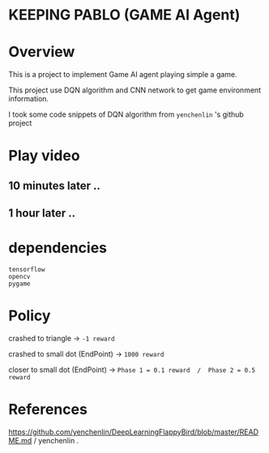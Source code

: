 # KEEPING PABLO (GAME AI Agent)

# Overview
This is a project to implement Game AI agent playing simple a game.

This project use DQN algorithm and CNN network to get game environment information.

I took some code snippets of DQN algorithm from `yenchenlin` 's github project

# Play video

## 10 minutes later ..

## 1 hour later ..

# dependencies 
```
tensorflow
opencv
pygame
```

# Policy
crashed to triangle -> `-1 reward`

crashed to small dot (EndPoint) -> `1000 reward`

closer to small dot (EndPoint) -> `Phase 1 = 0.1 reward  /  Phase 2 = 0.5 reward`

# References
https://github.com/yenchenlin/DeepLearningFlappyBird/blob/master/README.md / yenchenlin . 
